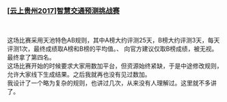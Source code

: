 ### [[云上贵州2017]智慧交通预测挑战赛](https://tianchi.aliyun.com/competition/entrance/231598/introduction)
<br/>

这场比赛采用天池特色AB规则，其中A榜大约评测25天，B榜大约评测3天，每天评测1次，最终成绩取A榜和B榜的平均值。、
向官方建议仅取B榜成绩，被无视。最终拿了第四名。<br/>
这场比赛开始的时候要求大家用数加平台，但资源始终紧缺，于是中途修改规则，允许大家线下生成结果。之后我就再也没有见过数加。<br/>
我设计了一个略为复杂的规则，也讲过几次，从来没有人理解过。这里就不多讲了。
